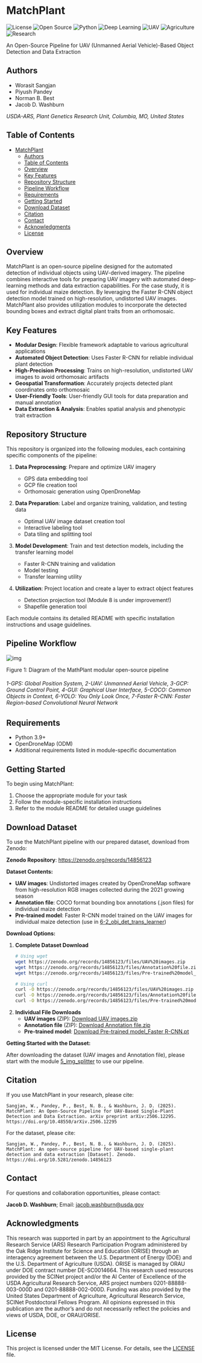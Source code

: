 # MatchPlant

![License](https://img.shields.io/badge/License-MIT-blue.svg)
![Open Source](https://img.shields.io/badge/Open%20Source-Yes-brightgreen.svg)
![Python](https://img.shields.io/badge/Python-3.9+-blue.svg)
![Deep Learning](https://img.shields.io/badge/Deep%20Learning-Faster%20R--CNN-orange.svg)
![UAV](https://img.shields.io/badge/UAV-Drone%20Imagery-skyblue.svg)
![Agriculture](https://img.shields.io/badge/Agriculture-Precision%20Farming-green.svg)
![Research](https://img.shields.io/badge/Research-USDA--ARS-navy.svg)

An Open-Source Pipeline for UAV (Unmanned Aerial Vehicle)-Based Object Detection and Data Extraction

## Authors

- Worasit Sangjan
- Piyush Pandey
- Norman B. Best
- Jacob D. Washburn
  
*USDA-ARS, Plant Genetics Research Unit, Columbia, MO, United States*

## Table of Contents
- [MatchPlant](#matchplant)
  - [Authors](#authors)
  - [Table of Contents](#table-of-contents)
  - [Overview](#overview)
  - [Key Features](#key-features)
  - [Repository Structure](#repository-structure)
  - [Pipeline Workflow](#pipeline-workflow)
  - [Requirements](#requirements)
  - [Getting Started](#getting-started)
  - [Download Dataset](#download-dataset)
  - [Citation](#citation)
  - [Contact](#contact)
  - [Acknowledgments](#acknowledgments)
  - [License](#license)

## Overview

MatchPlant is an open-source pipeline designed for the automated detection of individual objects using UAV-derived imagery. The pipeline combines interactive tools for preparing UAV imagery with automated deep-learning methods and data extraction capabilities. For the case study, it is used for individual maize detection. By leveraging the Faster R-CNN object detection model trained on high-resolution, undistorted UAV images. MatchPlant also provides utilization modules to incorporate the detected bounding boxes and extract digital plant traits from an orthomosaic.

## Key Features

- **Modular Design**: Flexible framework adaptable to various agricultural applications
- **Automated Object Detection**: Uses Faster R-CNN for reliable individual plant detection
- **High-Precision Processing**: Trains on high-resolution, undistorted UAV images to avoid orthomosaic artifacts
- **Geospatial Transformation**: Accurately projects detected plant coordinates onto orthomosaic
- **User-Friendly Tools**: User-friendly GUI tools for data preparation and manual annotation
- **Data Extraction & Analysis**: Enables spatial analysis and phenotypic trait extraction

## Repository Structure

This repository is organized into the following modules, each containing specific components of the pipeline:

1. **Data Preprocessing**: Prepare and optimize UAV imagery
   - GPS data embedding tool
   - GCP file creation tool
   - Orthomosaic generation using OpenDroneMap

2. **Data Preparation**: Label and organize training, validation, and testing data
   - Optimal UAV image dataset creation tool
   - Interactive labeling tool
   - Data tiling and splitting tool

3. **Model Development**: Train and test detection models, including the transfer learning model
   - Faster R-CNN training and validation
   - Model testing
   - Transfer learning utility

4. **Utilization**: Project location and create a layer to extract object features
   - Detection projection tool (Module 8 is under improvement!)
   - Shapefile generation tool

Each module contains its detailed README with specific installation instructions and usage guidelines.

## Pipeline Workflow

![img](https://github.com/JacobWashburn-USDA/Ortho_to_image/blob/main/images/img.png)

Figure 1: Diagram of the MathPlant modular open-source pipeline

###### 1-GPS: Global Position System, 2-UAV: Unmanned Aerial Vehicle, 3-GCP: Ground Control Point, 4-GUI: Graphical User Interface, 5-COCO: Common Objects in Context, 6-YOLO: You Only Look Once, 7-Faster R-CNN: Faster Region-based Convolutional Neural Network

## Requirements

- Python 3.9+
- OpenDroneMap (ODM)
- Additional requirements listed in module-specific documentation

## Getting Started

To begin using MatchPlant:

1. Choose the appropriate module for your task
2. Follow the module-specific installation instructions
3. Refer to the module README for detailed usage guidelines

## Download Dataset

To use the MatchPlant pipeline with our prepared dataset, download from Zenodo:

**Zenodo Repository**: https://zenodo.org/records/14856123

**Dataset Contents:**
- **UAV images**: Undistorted images created by OpenDroneMap software from high-resolution RGB images collected during the 2021 growing season
- **Annotation file**: COCO format bounding box annotations (.json files) for individual maize detection
- **Pre-trained model**: Faster R-CNN model trained on the UAV images for individual maize detection (use in [6-2_obj_det_trans_learner](https://github.com/JacobWashburn-USDA/MatchPlant/tree/main/6-2_obj_det_trans_learner))

**Download Options:**

1. **Complete Dataset Download**
   ```bash
   # Using wget
   wget https://zenodo.org/records/14856123/files/UAV%20images.zip
   wget https://zenodo.org/records/14856123/files/Annotation%20file.zip
   wget https://zenodo.org/records/14856123/files/Pre-trained%20model_Faster%20R-CNN.pt
   
   # Using curl
   curl -O https://zenodo.org/records/14856123/files/UAV%20images.zip
   curl -O https://zenodo.org/records/14856123/files/Annotation%20file.zip
   curl -O https://zenodo.org/records/14856123/files/Pre-trained%20model_Faster%20R-CNN.pt
   ```
2. **Individual File Downloads**
   - **UAV images** (ZIP): [Download UAV images.zip](https://zenodo.org/records/14856123/files/UAV%20images.zip?download=1)
   - **Annotation file** (ZIP): [Download Annotation file.zip](https://zenodo.org/records/14856123/files/Annotation%20file.zip?download=1)
   - **Pre-trained model**: [Download Pre-trained model_Faster R-CNN.pt](https://zenodo.org/records/14856123/files/Pre-trained%20model_Faster%20R-CNN.pt?download=1)
  
**Getting Started with the Dataset:**

After downloading the dataset (UAV images and Annotation file), please start with the module [5_img_splitter](https://github.com/JacobWashburn-USDA/Ortho_to_image/tree/main/5_img_splitter) to use our pipeline.

## Citation

If you use MatchPlant in your research, please cite:

```
Sangjan, W., Pandey, P., Best, N. B., & Washburn, J. D. (2025). MatchPlant: An Open-Source Pipeline for UAV-Based Single-Plant Detection and Data Extraction. arXiv preprint arXiv:2506.12295. https://doi.org/10.48550/arXiv.2506.12295
```
For the dataset, please cite:

```
Sangjan, W., Pandey, P., Best, N. B., & Washburn, J. D. (2025). MatchPlant: An open-source pipeline for UAV-based single-plant detection and data extraction [Dataset]. Zenodo. https://doi.org/10.5281/zenodo.14856123
```

## Contact

For questions and collaboration opportunities, please contact:

**Jacob D. Washburn**; Email: jacob.washburn@usda.gov

## Acknowledgments

This research was supported in part by an appointment to the Agricultural Research Service (ARS) Research Participation Program administered by the Oak Ridge Institute for Science and Education (ORISE) through an interagency agreement between the U.S. Department of Energy (DOE) and the U.S. Department of Agriculture (USDA). ORISE is managed by ORAU under DOE contract number DE-SC0014664. This research used resources provided by the SCINet project and/or the AI Center of Excellence of the USDA Agricultural Research Service, ARS project numbers 0201-88888-003-000D and 0201-88888-002-000D. Funding was also provided by the United States Department of Agriculture, Agricultural Research Service, SCINet Postdoctoral Fellows Program. All opinions expressed in this publication are the author’s and do not necessarily reflect the policies and views of USDA, DOE, or ORAU/ORISE.

## License

This project is licensed under the MIT License. For details, see the [LICENSE](LICENSE) file.
